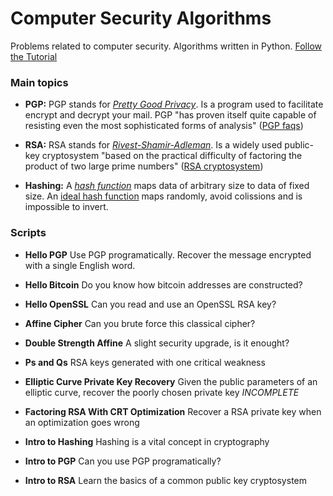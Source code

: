 # Computer Security Algorithms

Problems related to computer security. Algorithms written in Python. [Follow the Tutorial](https://id0-rsa.pub/)

### Main topics

* **PGP:** PGP stands for [*Pretty Good Privacy*](https://en.wikipedia.org/wiki/Pretty_Good_Privacy). Is a program used to facilitate encrypt and decrypt your mail. PGP "has proven itself quite capable of resisting even the most sophisticated forms of analysis" ([PGP faqs](http://www.faqs.org/faqs/pgp-faq/part1/))

* **RSA:** RSA stands for [*Rivest-Shamir-Adleman*](https://en.wikipedia.org/wiki/RSA_(cryptosystem)). Is a widely used public-key cryptosystem "based on the practical difficulty of factoring the product of two large prime numbers" ([RSA cryptosystem](https://en.wikipedia.org/wiki/RSA_(cryptosystem)))

* **Hashing:** A [*hash function*](https://en.wikipedia.org/wiki/Hash_function) maps data of arbitrary size to data of fixed size. An [ideal hash function](https://en.wikipedia.org/wiki/Cryptographic_hash_function) maps randomly, avoid colissions and is impossible to invert.

### Scripts

* **Hello PGP** Use PGP programatically. Recover the message encrypted with a single English word.

* **Hello Bitcoin** Do you know how bitcoin addresses are constructed?

* **Hello OpenSSL** Can you read and use an OpenSSL RSA key?

* **Affine Cipher** Can you brute force this classical cipher?

* **Double Strength Affine** A slight security upgrade, is it enought?

* **Ps and Qs** RSA keys generated with one critical weakness

* **Elliptic Curve Private Key Recovery** Given the public parameters of an elliptic curve, recover the poorly chosen private key *INCOMPLETE*

* **Factoring RSA With CRT Optimization** Recover a RSA private key when an optimization goes wrong

* **Intro to Hashing** Hashing is a vital concept in cryptography

* **Intro to PGP** Can you use PGP programatically?

* **Intro to RSA** Learn the basics of a common public key cryptosystem
